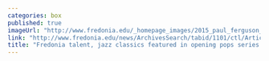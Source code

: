 ```yaml
---
categories: box
published: true
imageUrl: "http://www.fredonia.edu/_homepage_images/2015_paul_ferguson_CJO_crop.jpg"
link: "http://www.fredonia.edu/news/ArchivesSearch/tabid/1101/ctl/ArticleView/mid/1878/articleId/5518/Fredonia_talent_jazz_classics_featured_in_opening_pops_series_concert.aspx"
title: "Fredonia talent, jazz classics featured in opening pops series concert on Sat., Sept. 26"
---
```


